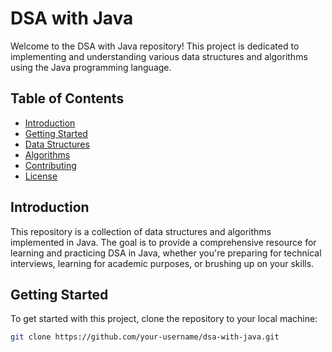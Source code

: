 # DSA with Java

Welcome to the DSA with Java repository! This project is dedicated to implementing and understanding various data structures and algorithms using the Java programming language.

## Table of Contents
- [Introduction](#introduction)
- [Getting Started](#getting-started)
- [Data Structures](#data-structures)
- [Algorithms](#algorithms)
- [Contributing](#contributing)
- [License](#license)

## Introduction

This repository is a collection of data structures and algorithms implemented in Java. The goal is to provide a comprehensive resource for learning and practicing DSA in Java, whether you're preparing for technical interviews, learning for academic purposes, or brushing up on your skills.

## Getting Started

To get started with this project, clone the repository to your local machine:

```bash
git clone https://github.com/your-username/dsa-with-java.git

